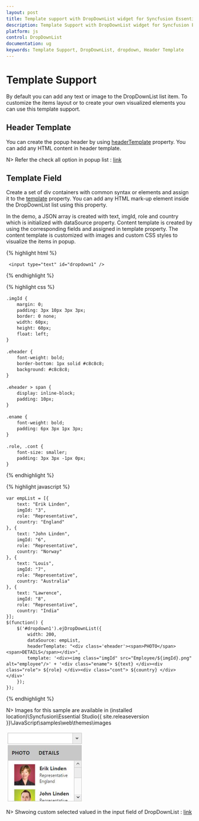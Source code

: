 ```yaml
---
layout: post
title: Template support with DropDownList widget for Syncfusion Essential JS
description: Template Support with DropDownList widget for Syncfusion Essential JS
platform: js
control: DropDownList
documentation: ug
keywords: Template Support, DropDownList, dropdown, Header Template
---
```


# Template Support

By default you can add any text or image to the DropDownList list item. To customize the items layout or to create your own visualized elements you can use this template support.

## Header Template

You can create the popup header by using [headerTemplate](http://helpjs.syncfusion.com/js/api/ejdropdownlist#members:headertemplate) property. You can add any HTML content in header template.

N> Refer the check all option in popup list : [link](http://help.syncfusion.com/js/dropdownlist/howto#add-check-all-option-in-popup-list)

## Template Field

Create a set of div containers with common syntax or elements and assign it to the [template](http://helpjs.syncfusion.com/js/api/ejdropdownlist#members:template) property. You can add any HTML mark-up element inside the DropDownList list using this property.

In the demo, a JSON array is created with text, imgId, role and country which is initialized with dataSource property. Content template is created by using the corresponding fields and assigned in template property. The content template is customized with images and custom CSS styles to visualize the items in popup.

{% highlight html %}

     <input type="text" id="dropdown1" />	 
	 
{% endhighlight %}

{% highlight css %}
	
    .imgId {
        margin: 0;
        padding: 3px 10px 3px 3px;
        border: 0 none;
        width: 60px;
        height: 60px;
        float: left;
    }
    
    .eheader {
        font-weight: bold;
        border-bottom: 1px solid #c8c8c8;
        background: #c8c8c8;
    }
    
    .eheader > span {
        display: inline-block;
        padding: 10px;
    }
    
    .ename {
        font-weight: bold;
        padding: 6px 3px 1px 3px;
    }
    
    .role, .cont {
        font-size: smaller;
        padding: 3px 3px -1px 0px;
    }
	
	 
{% endhighlight %}

{% highlight javascript %}
    
    var empList = [{
        text: "Erik Linden",
        imgId: "3",
        role: "Representative",
        country: "England"
    }, {
        text: "John Linden",
        imgId: "6",
        role: "Representative",
        country: "Norway"
    }, {
        text: "Louis",
        imgId: "7",
        role: "Representative",
        country: "Australia"
    }, {
        text: "Lawrence",
        imgId: "8",
        role: "Representative",
        country: "India"
    }];
    $(function() {
        $('#dropdown1').ejDropDownList({
            width: 200,
            dataSource: empList,
            headerTemplate: "<div class='eheader'><span>PHOTO</span> <span>DETAILS</span></div>",
            template: '<div><img class="imgId" src="Employee/${imgId}.png" alt="employee"/>' + '<div class="ename"> ${text} </div><div class="role"> ${role} </div><div class="cont"> ${country} </div></div>'
        });
    });
	

{% endhighlight %}

N> Images for this sample are available in (installed location)\Syncfusion\Essential Studio\{{ site.releaseversion }}\JavaScript\samples\web\themes\images<br/>

![](TemplateSupport_images/TemplateSupport_img1.jpeg)

N> Shwoing custom selected valued in the input field of DropDownList : [link](http://help.syncfusion.com/js/dropdownlist/howto)

